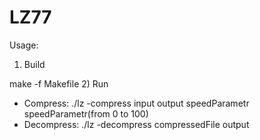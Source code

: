 # LZ77
Usage:
1) Build

make -f Makefile
2) Run
 - Compress:
./lz -compress input output speedParametr
speedParametr(from 0 to 100)
 - Decompress:
./lz -decompress compressedFile output
